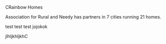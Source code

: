 CRainbow Homes 

Association for Rural and Needy has partners in 7 cities running 21 homes. 


test test test jojokok

jlhljkhljkhC